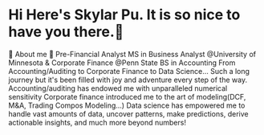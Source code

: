 # Hi Here's Skylar Pu. It is so nice to have you there.🩵
🩶 About me 🩶
Pre-Financial Analyst
MS in Business Analyst @University of Minnesota & Corporate Finance @Penn State
BS in Accounting 
From Accounting/Auditing to Corporate Finance to Data Science... Such a long journey but it's been filled with joy and adventure every step of the way.
Accounting/auditing has endowed me with unparalleled numerical sensitivity 
Corporate finance introduced me to the art of modeling(DCF, M&A, Trading Compos Modeling...)
Data science has empowered me to handle vast amounts of data, uncover patterns, make predictions, derive actionable insights, and much more beyond numbers!





